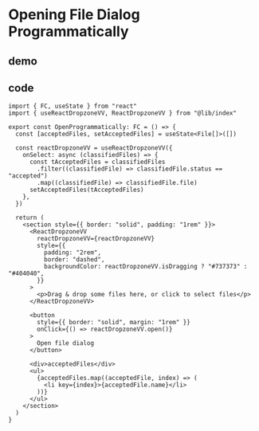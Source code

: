 # Opening File Dialog Programmatically

## demo

<div ref="el" />

<script setup>
import { createElement } from 'react'
import { createRoot } from 'react-dom/client'
import { ref, onMounted } from 'vue'
import { OpenProgrammatically } from './opening-file-dialog-programmatically/OpenProgrammatically'

const el = ref()
onMounted(() => {
  const root = createRoot(el.value)
  root.render(createElement(OpenProgrammatically, {}, null))
})
</script>

## code

```tsx
import { FC, useState } from "react"
import { useReactDropzoneVV, ReactDropzoneVV } from "@lib/index"

export const OpenProgrammatically: FC = () => {
  const [acceptedFiles, setAcceptedFiles] = useState<File[]>([])

  const reactDropzoneVV = useReactDropzoneVV({
    onSelect: async (classifiedFiles) => {
      const tAcceptedFiles = classifiedFiles
        .filter((classifiedFile) => classifiedFile.status == "accepted")
        .map((classifiedFile) => classifiedFile.file)
      setAcceptedFiles(tAcceptedFiles)
    },
  })

  return (
    <section style={{ border: "solid", padding: "1rem" }}>
      <ReactDropzoneVV
        reactDropzoneVV={reactDropzoneVV}
        style={{
          padding: "2rem",
          border: "dashed",
          backgroundColor: reactDropzoneVV.isDragging ? "#737373" : "#404040",
        }}
      >
        <p>Drag & drop some files here, or click to select files</p>
      </ReactDropzoneVV>

      <button
        style={{ border: "solid", margin: "1rem" }}
        onClick={() => reactDropzoneVV.open()}
      >
        Open file dialog
      </button>

      <div>acceptedFiles</div>
      <ul>
        {acceptedFiles.map((acceptedFile, index) => (
          <li key={index}>{acceptedFile.name}</li>
        ))}
      </ul>
    </section>
  )
}
```
